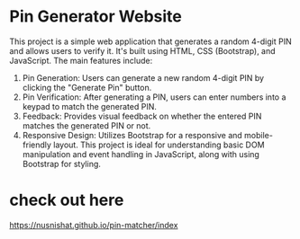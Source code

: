 
# Pin Generator Website
This project is a simple web application that generates a random 4-digit PIN and allows users to verify it. It's built using HTML, CSS (Bootstrap), and JavaScript. The main features include:

1. Pin Generation: Users can generate a new random 4-digit PIN by clicking the "Generate Pin" button.
2. Pin Verification: After generating a PIN, users can enter numbers into a keypad to match the generated PIN.
3. Feedback: Provides visual feedback on whether the entered PIN matches the generated PIN or not.
4. Responsive Design: Utilizes Bootstrap for a responsive and mobile-friendly layout.
This project is ideal for understanding basic DOM manipulation and event handling in JavaScript, along with using Bootstrap for styling.
# check out here
https://nusnishat.github.io/pin-matcher/index

